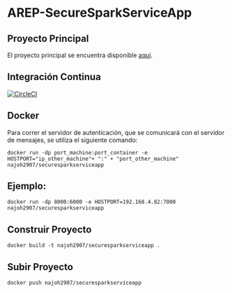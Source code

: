 # AREP-SecureSparkServiceApp

## Proyecto Principal
El proyecto principal se encuentra disponible [aquí](https://github.com/JohannPaez/AREP-SecureSparkWebApp).

## Integración Continua

[![CircleCI](https://circleci.com/gh/JohannPaez/AREP-SecureSparkServiceApp.svg?style=svg)](https://circleci.com/gh/JohannPaez/AREP-SecureSparkServiceApp)

## Docker

Para correr el servidor de autenticación, que se comunicará con el servidor de mensajes, se utiliza el siguiente comando:

    docker run -dp port_machine:port_container -e HOSTPORT="ip_other_machine"+ ":" + "port_other_machine" najoh2907/securesparkserviceapp

## Ejemplo:
														
	docker run -dp 8000:6000 -e HOSTPORT=192.168.4.82:7000 najoh2907/securesparkserviceapp

## Construir Proyecto

    docker build -t najoh2907/securesparkserviceapp .

## Subir Proyecto

    docker push najoh2907/securesparkserviceapp
	
		
